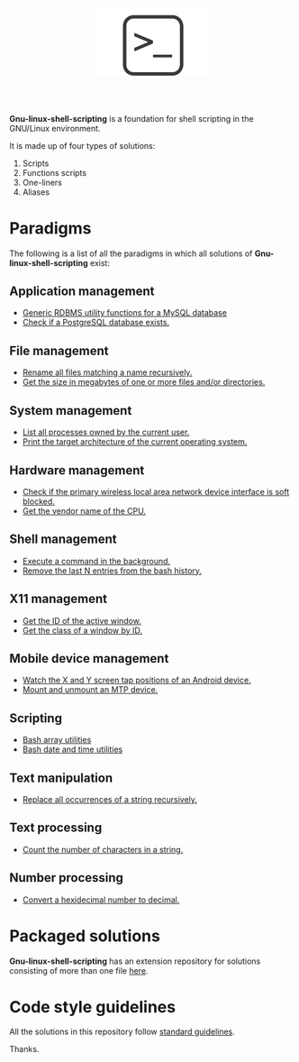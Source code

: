 
<div align='center'>
	<img src='https://raw.githubusercontent.com/computefoundation/gnu-linux-shell-scripting/images/logo.png' width='40%' alt='logo.png'>
</div>
<br><br><br>

**Gnu-linux-shell-scripting** is a foundation for shell scripting in the GNU/Linux environment.

It is made up of four types of solutions:

1. Scripts
2. Functions scripts
3. One-liners
4. Aliases

# Paradigms

The following is a list of all the paradigms in which all solutions of **Gnu-linux-shell-scripting** exist:

## Application management

* [Generic RDBMS utility functions for a MySQL database](functions_scripts/application_management/database/mysqldbutils)
* [Check if a PostgreSQL database exists.](one-liners/application_management/database/postgresql-database.one-liners)

## File management

* [Rename all files matching a name recursively.](scripts/file_management/file_name_manipulation/renmrecr)
* [Get the size in megabytes of one or more files and/or directories.](one-liners/file_management-output_only/file_information/file-property-information-retrieval.one-liners)

## System management

* [List all processes owned by the current user.](aliases/system_management-output_only/process_information/process-general-information-retrieval.aliases)
* [Print the target architecture of the current operating system.](one-liners/system_management-output_only/operating_system_information/operating-system-property-information-retrieval.one-liners)

## Hardware management

* [Check if the primary wireless local area network device interface is soft blocked.](scripts/hardware_management-output_only/device_information/iswlanblocked)
* [Get the vendor name of the CPU.](one-liners/hardware_management-output_only/cpu_information/cpu-property-information-retrieval.one-liners)

## Shell management

* [Execute a command in the background.](scripts/shell_management-modules/process_management/execinbg)
* [Remove the last N entries from the bash history.](scripts/shell_management/history_management/remvlastnentriesfrombashhist)

## X11 management

* [Get the ID of the active window.](scripts/x11_management-output_only/window_property_information/getactvwindid)
* [Get the class of a window by ID.](scripts/x11_management-output_only/window_property_information/getwindclassbyid)

## Mobile device management

* [Watch the X and Y screen tap positions of an Android device.](scripts/mobile_device_management-android/hardware_management/watchandroiddevscreentappos)
* [Mount and unmount an MTP device.](scripts/mobile_device_management-generic/mounting/mntmtp)

## Scripting

* [Bash array utilities](functions_scripts/scripting/bash/arrayutils.bash)
* [Bash date and time utilities](functions_scripts/scripting/bash/dateandtimeutils.bash)

## Text manipulation

* [Replace all occurrences of a string recursively.](scripts/text_manipulation/matching/replrecr)

## Text processing

* [Count the number of characters in a string.](aliases/text_processing/numeric_processing/basic-numberic-processing.aliases)

## Number processing

* [Convert a hexidecimal number to decimal.](aliases/number_processing/conversion/base-conversion.aliases)

# Packaged solutions

**Gnu-linux-shell-scripting** has an extension repository for solutions consisting of more than one file [here](https://github.com/computingfoundation/gnu-linux-shell-scripting.packaged-solutions).

# Code style guidelines

All the solutions in this repository follow [standard guidelines](https://github.com/computingfoundation/gnu-linux-shell-scripting/wiki).

Thanks.

